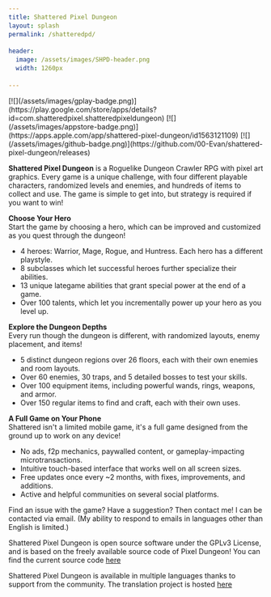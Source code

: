 ```yaml
---
title: Shattered Pixel Dungeon
layout: splash
permalink: /shatteredpd/

header:
  image: /assets/images/SHPD-header.png
  width: 1260px

---
```


<div markdown="1" class="align-center" style="display: table">
[![](/assets/images/gplay-badge.png)](https://play.google.com/store/apps/details?id=com.shatteredpixel.shatteredpixeldungeon) [![](/assets/images/appstore-badge.png)](https://apps.apple.com/app/shattered-pixel-dungeon/id1563121109) [![](/assets/images/github-badge.png)](https://github.com/00-Evan/shattered-pixel-dungeon/releases)
</div>

<b>Shattered Pixel Dungeon</b> is a Roguelike Dungeon Crawler RPG with pixel art graphics. Every game is a unique challenge, with four different playable characters, randomized levels and enemies, and hundreds of items to collect and use. The game is simple to get into, but strategy is required if you want to win!

<b>Choose Your Hero</b><br>
Start the game by choosing a hero, which can be improved and customized as you quest through the dungeon!
- 4 heroes: Warrior, Mage, Rogue, and Huntress. Each hero has a different playstyle.
- 8 subclasses which let successful heroes further specialize their abilities.
- 13 unique lategame abilities that grant special power at the end of a game.
- Over 100 talents, which let you incrementally power up your hero as you level up.

<b>Explore the Dungeon Depths</b><br>
Every run though the dungeon is different, with randomized layouts, enemy placement, and items!
- 5 distinct dungeon regions over 26 floors, each with their own enemies and room layouts.
- Over 60 enemies, 30 traps, and 5 detailed bosses to test your skills.
- Over 100 equipment items, including powerful wands, rings, weapons, and armor.
- Over 150 regular items to find and craft, each with their own uses.

<b>A Full Game on Your Phone</b><br>
Shattered isn't a limited mobile game, it's a full game designed from the ground up to work on any device!
- No ads, f2p mechanics, paywalled content, or gameplay-impacting microtransactions.
- Intuitive touch-based interface that works well on all screen sizes.
- Free updates once every ~2 months, with fixes, improvements, and additions.
- Active and helpful communities on several social platforms.

Find an issue with the game? Have a suggestion? Then contact me! I can be contacted via email. (My ability to respond to emails in languages other than English is limited.)

Shattered Pixel Dungeon is open source software under the GPLv3 License, and is based on the freely available source code of Pixel Dungeon! You can find the current source code [here](https://github.com/00-Evan/shattered-pixel-dungeon)

Shattered Pixel Dungeon is available in multiple languages thanks to support from the community. The translation project is hosted [here](https://www.transifex.com/shattered-pixel/shattered-pixel-dungeon)